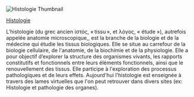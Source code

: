 ![Histologie Thumbnail](https://upload.wikimedia.org/wikipedia/commons/c/cc/Histology_%281%29.jpg)


[Histologie](https://fr.wikipedia.org/wiki/Histologie)

L’histologie (du grec ancien ἱστός, « tissu », et λόγος, « étude »), autrefois appelée anatomie microscopique,, est la branche de la biologie et de la médecine qui étudie les tissus biologiques. Elle se situe au carrefour de la biologie cellulaire, de l'anatomie, de la biochimie et de la physiologie. Elle a pour objectif d’explorer la structure des organismes vivants, les rapports constitutifs et fonctionnels entre leurs éléments fonctionnels, ainsi que le renouvellement des tissus. Elle participe à l'exploration des processus pathologiques et de leurs effets. Aujourd'hui l'histologie est enseignée à travers des lames virtuelles que l'on peut retrouver dans divers sites (ex: Histologie et pathologie des organes).
